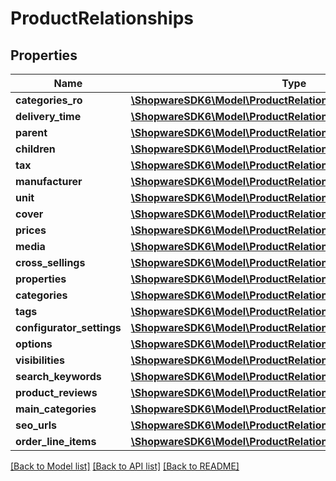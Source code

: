 # ProductRelationships

## Properties
Name | Type | Description | Notes
------------ | ------------- | ------------- | -------------
**categories_ro** | [**\ShopwareSDK6\Model\ProductRelationshipsCategoriesRo**](ProductRelationshipsCategoriesRo.md) |  | [optional] 
**delivery_time** | [**\ShopwareSDK6\Model\ProductRelationshipsDeliveryTime**](ProductRelationshipsDeliveryTime.md) |  | [optional] 
**parent** | [**\ShopwareSDK6\Model\ProductRelationshipsParent**](ProductRelationshipsParent.md) |  | [optional] 
**children** | [**\ShopwareSDK6\Model\ProductRelationshipsChildren**](ProductRelationshipsChildren.md) |  | [optional] 
**tax** | [**\ShopwareSDK6\Model\ProductRelationshipsTax**](ProductRelationshipsTax.md) |  | [optional] 
**manufacturer** | [**\ShopwareSDK6\Model\ProductRelationshipsManufacturer**](ProductRelationshipsManufacturer.md) |  | [optional] 
**unit** | [**\ShopwareSDK6\Model\ProductRelationshipsUnit**](ProductRelationshipsUnit.md) |  | [optional] 
**cover** | [**\ShopwareSDK6\Model\ProductRelationshipsCover**](ProductRelationshipsCover.md) |  | [optional] 
**prices** | [**\ShopwareSDK6\Model\ProductRelationshipsPrices**](ProductRelationshipsPrices.md) |  | [optional] 
**media** | [**\ShopwareSDK6\Model\ProductRelationshipsMedia**](ProductRelationshipsMedia.md) |  | [optional] 
**cross_sellings** | [**\ShopwareSDK6\Model\ProductRelationshipsCrossSellings**](ProductRelationshipsCrossSellings.md) |  | [optional] 
**properties** | [**\ShopwareSDK6\Model\ProductRelationshipsProperties**](ProductRelationshipsProperties.md) |  | [optional] 
**categories** | [**\ShopwareSDK6\Model\ProductRelationshipsCategories**](ProductRelationshipsCategories.md) |  | [optional] 
**tags** | [**\ShopwareSDK6\Model\ProductRelationshipsTags**](ProductRelationshipsTags.md) |  | [optional] 
**configurator_settings** | [**\ShopwareSDK6\Model\ProductRelationshipsConfiguratorSettings**](ProductRelationshipsConfiguratorSettings.md) |  | [optional] 
**options** | [**\ShopwareSDK6\Model\ProductRelationshipsOptions**](ProductRelationshipsOptions.md) |  | [optional] 
**visibilities** | [**\ShopwareSDK6\Model\ProductRelationshipsVisibilities**](ProductRelationshipsVisibilities.md) |  | [optional] 
**search_keywords** | [**\ShopwareSDK6\Model\ProductRelationshipsSearchKeywords**](ProductRelationshipsSearchKeywords.md) |  | [optional] 
**product_reviews** | [**\ShopwareSDK6\Model\ProductRelationshipsProductReviews**](ProductRelationshipsProductReviews.md) |  | [optional] 
**main_categories** | [**\ShopwareSDK6\Model\ProductRelationshipsMainCategories**](ProductRelationshipsMainCategories.md) |  | [optional] 
**seo_urls** | [**\ShopwareSDK6\Model\ProductRelationshipsSeoUrls**](ProductRelationshipsSeoUrls.md) |  | [optional] 
**order_line_items** | [**\ShopwareSDK6\Model\ProductRelationshipsOrderLineItems**](ProductRelationshipsOrderLineItems.md) |  | [optional] 

[[Back to Model list]](../../README.md#documentation-for-models) [[Back to API list]](../../README.md#documentation-for-api-endpoints) [[Back to README]](../../README.md)

